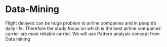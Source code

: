 # Data-Mining
Flight delayed can be huge problem to airline companies and in people’s daily life. Therefore the study focus on which is the best airline companies’ carrier are most reliable carrier. We will use Pattern analysis concept from Data mining
